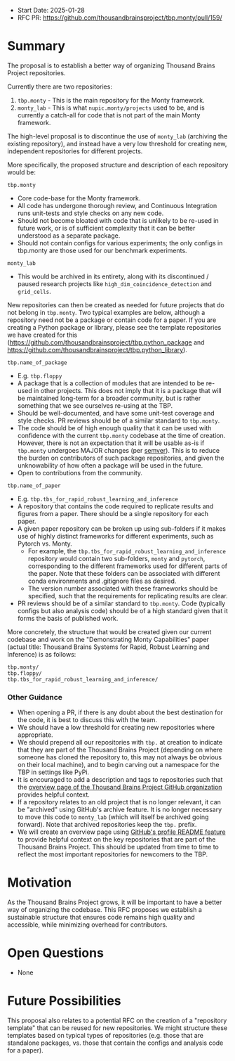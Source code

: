 - Start Date: 2025-01-28
- RFC PR: https://github.com/thousandbrainsproject/tbp.monty/pull/159/

# Summary

The proposal is to establish a better way of organizing Thousand Brains Project repositories.

Currently there are two repositories:

1. `tbp.monty` - This is the main repository for the Monty framework.
2. `monty_lab` - This is what `nupic.monty/projects` used to be, and is currently a catch-all for code that is not part of the main Monty framework.

The high-level proposal is to discontinue the use of `monty_lab` (archiving the existing repository), and instead have a very low threshold for creating new, independent repositories for different projects.

More specifically, the proposed structure and description of each repository would be:

`tbp.monty`
- Core code-base for the Monty framework.
- All code has undergone thorough review, and Continuous Integration runs unit-tests and style checks on any new code.
- Should not become bloated with code that is unlikely to be re-used in future work, or is of sufficient complexity that it can be better understood as a separate package.
- Should not contain configs for various experiments; the only configs in tbp.monty are those used for our benchmark experiments.

`monty_lab`
- This would be archived in its entirety, along with its discontinued / paused research projects like  `high_dim_coincidence_detection` and `grid_cells`.

New repositories can then be created as needed for future projects that do not belong in `tbp.monty`. Two typical examples are below, although a repository need not be a package or contain code for a paper. If you are creating a Python package or library, please see the template repositories we have created for this (https://github.com/thousandbrainsproject/tbp.python_package and https://github.com/thousandbrainsproject/tbp.python_library).

`tbp.name_of_package`
- E.g. `tbp.floppy`
- A package that is a collection of modules that are intended to be re-used in other projects. This does not imply that it is a package that will be maintained long-term for a broader community, but is rather something that we see ourselves re-using at the TBP.
- Should be well-documented, and have some unit-test coverage and style checks. PR reviews should be of a similar standard to `tbp.monty`.
- The code should be of high enough quality that it can be used with confidence with the current `tbp.monty` codebase at the time of creation. However, there is not an expectation that it will be usable as-is if `tbp.monty` undergoes MAJOR changes (per [semver](https://semver.org/)). This is to reduce the burden on contributors of such package repositories, and given the unknowability of how often a package will be used in the future.
- Open to contributions from the community.

`tbp.name_of_paper`
- E.g. `tbp.tbs_for_rapid_robust_learning_and_inference`
- A repository that contains the code required to replicate results and figures from a paper. There should be a single repository for each paper.
- A given paper repository can be broken up using sub-folders if it makes use of highly distinct frameworks for different experiments, such as Pytorch vs. Monty.
    - For example, the `tbp.tbs_for_rapid_robust_learning_and_inference` repository would contain two sub-folders, `monty` and `pytorch`, corresponding to the different frameworks used for different parts of the paper. Note that these folders can be associated with different conda environments and .gitignore files as desired.
    - The version number associated with these frameworks should be specified, such that the requirements for replicating results are clear.
- PR reviews should be of a similar standard to `tbp.monty`. Code (typically configs but also analysis code) should be of a high standard given that it forms the basis of published work.

More concretely, the structure that would be created given our current codebase and work on the "Demonstrating Monty Capabilities" paper (actual title: Thousand Brains Systems for Rapid, Robust Learning and Inference) is as follows:

```
tbp.monty/
tbp.floppy/
tbp.tbs_for_rapid_robust_learning_and_inference/
```

### Other Guidance
- When opening a PR, if there is any doubt about the best destination for the code, it is best to discuss this with the team.
- We should have a low threshold for creating new repositories where appropriate.
- We should prepend all our repositories with `tbp.` at creation to indicate that they are part of the Thousand Brains Project (depending on where someone has cloned the repository to, this may not always be obvious on their local machine), and to begin carving out a namespace for the TBP in settings like PyPi.
- It is encouraged to add a description and tags to repositories such that the [overview page of the Thousand Brains Project GitHub organization](https://github.com/orgs/thousandbrainsproject/repositories) provides helpful context.
- If a repository relates to an old project that is no longer relevant, it can be "archived" using GitHub's archive feature. It is no longer necessary to move this code to `monty_lab` (which will itself be archived going forward). Note that archived repositories keep the `tbp.` prefix.
- We will create an overview page using [GitHub's profile README feature](https://docs.github.com/en/account-and-profile/setting-up-and-managing-your-github-profile/customizing-your-profile/managing-your-profile-readme) to provide helpful context on the key repositories that are part of the Thousand Brains Project. This should be updated from time to time to reflect the most important repositories for newcomers to the TBP.

# Motivation

As the Thousand Brains Project grows, it will be important to have a better way of organizing the codebase. This RFC proposes we establish a sustainable structure that ensures code remains high quality and accessible, while minimizing overhead for contributors.

# Open Questions
- None

# Future Possibilities

This proposal also relates to a potential RFC on the creation of a "repository template" that can be reused for new repositories. We might structure these templates based on typical types of repositories (e.g. those that are standalone packages, vs. those that contain the configs and analysis code for a paper).